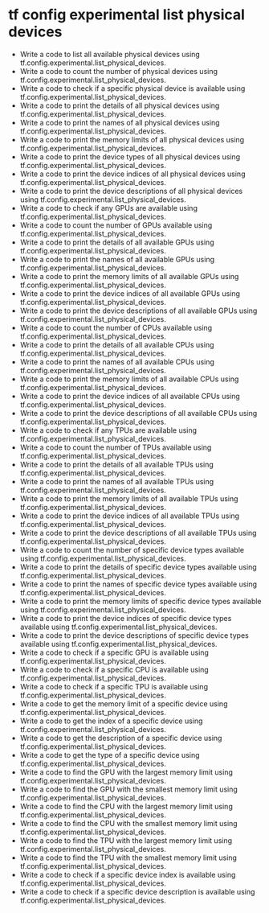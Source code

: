 # tf config experimental list physical devices

- Write a code to list all available physical devices using tf.config.experimental.list_physical_devices.
- Write a code to count the number of physical devices using tf.config.experimental.list_physical_devices.
- Write a code to check if a specific physical device is available using tf.config.experimental.list_physical_devices.
- Write a code to print the details of all physical devices using tf.config.experimental.list_physical_devices.
- Write a code to print the names of all physical devices using tf.config.experimental.list_physical_devices.
- Write a code to print the memory limits of all physical devices using tf.config.experimental.list_physical_devices.
- Write a code to print the device types of all physical devices using tf.config.experimental.list_physical_devices.
- Write a code to print the device indices of all physical devices using tf.config.experimental.list_physical_devices.
- Write a code to print the device descriptions of all physical devices using tf.config.experimental.list_physical_devices.
- Write a code to check if any GPUs are available using tf.config.experimental.list_physical_devices.
- Write a code to count the number of GPUs available using tf.config.experimental.list_physical_devices.
- Write a code to print the details of all available GPUs using tf.config.experimental.list_physical_devices.
- Write a code to print the names of all available GPUs using tf.config.experimental.list_physical_devices.
- Write a code to print the memory limits of all available GPUs using tf.config.experimental.list_physical_devices.
- Write a code to print the device indices of all available GPUs using tf.config.experimental.list_physical_devices.
- Write a code to print the device descriptions of all available GPUs using tf.config.experimental.list_physical_devices.
- Write a code to count the number of CPUs available using tf.config.experimental.list_physical_devices.
- Write a code to print the details of all available CPUs using tf.config.experimental.list_physical_devices.
- Write a code to print the names of all available CPUs using tf.config.experimental.list_physical_devices.
- Write a code to print the memory limits of all available CPUs using tf.config.experimental.list_physical_devices.
- Write a code to print the device indices of all available CPUs using tf.config.experimental.list_physical_devices.
- Write a code to print the device descriptions of all available CPUs using tf.config.experimental.list_physical_devices.
- Write a code to check if any TPUs are available using tf.config.experimental.list_physical_devices.
- Write a code to count the number of TPUs available using tf.config.experimental.list_physical_devices.
- Write a code to print the details of all available TPUs using tf.config.experimental.list_physical_devices.
- Write a code to print the names of all available TPUs using tf.config.experimental.list_physical_devices.
- Write a code to print the memory limits of all available TPUs using tf.config.experimental.list_physical_devices.
- Write a code to print the device indices of all available TPUs using tf.config.experimental.list_physical_devices.
- Write a code to print the device descriptions of all available TPUs using tf.config.experimental.list_physical_devices.
- Write a code to count the number of specific device types available using tf.config.experimental.list_physical_devices.
- Write a code to print the details of specific device types available using tf.config.experimental.list_physical_devices.
- Write a code to print the names of specific device types available using tf.config.experimental.list_physical_devices.
- Write a code to print the memory limits of specific device types available using tf.config.experimental.list_physical_devices.
- Write a code to print the device indices of specific device types available using tf.config.experimental.list_physical_devices.
- Write a code to print the device descriptions of specific device types available using tf.config.experimental.list_physical_devices.
- Write a code to check if a specific GPU is available using tf.config.experimental.list_physical_devices.
- Write a code to check if a specific CPU is available using tf.config.experimental.list_physical_devices.
- Write a code to check if a specific TPU is available using tf.config.experimental.list_physical_devices.
- Write a code to get the memory limit of a specific device using tf.config.experimental.list_physical_devices.
- Write a code to get the index of a specific device using tf.config.experimental.list_physical_devices.
- Write a code to get the description of a specific device using tf.config.experimental.list_physical_devices.
- Write a code to get the type of a specific device using tf.config.experimental.list_physical_devices.
- Write a code to find the GPU with the largest memory limit using tf.config.experimental.list_physical_devices.
- Write a code to find the GPU with the smallest memory limit using tf.config.experimental.list_physical_devices.
- Write a code to find the CPU with the largest memory limit using tf.config.experimental.list_physical_devices.
- Write a code to find the CPU with the smallest memory limit using tf.config.experimental.list_physical_devices.
- Write a code to find the TPU with the largest memory limit using tf.config.experimental.list_physical_devices.
- Write a code to find the TPU with the smallest memory limit using tf.config.experimental.list_physical_devices.
- Write a code to check if a specific device index is available using tf.config.experimental.list_physical_devices.
- Write a code to check if a specific device description is available using tf.config.experimental.list_physical_devices.